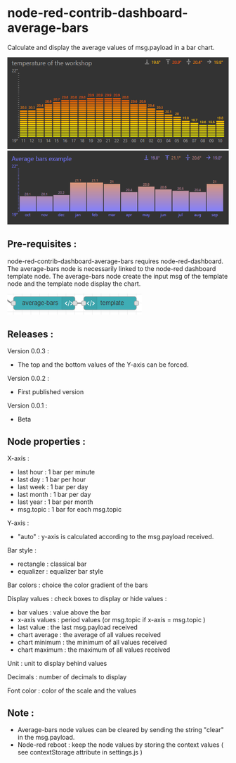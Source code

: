 # node-red-contrib-dashboard-average-bars
Calculate and display the average values of msg.payload in a bar chart.

<img src="https://github.com/nazcasun/node-red-contrib-dashboard-average-bars/blob/master/examples/average-bars2.PNG"/>

<img src="https://github.com/nazcasun/node-red-contrib-dashboard-average-bars/blob/master/examples/average-bars3.PNG"/>


## Pre-requisites :
node-red-contrib-dashboard-average-bars requires node-red-dashboard.
The average-bars node is necessarily linked to the node-red dashboard template node. The average-bars node create the input msg of the template node and the template node display the chart.

<img src="https://github.com/nazcasun/node-red-contrib-dashboard-average-bars/blob/master/examples/average-bars1.PNG"/>

## Releases :
Version 0.0.3 : 
- The top and the bottom values of the Y-axis can be forced.

Version 0.0.2 :
- First published version

Version 0.0.1 :
- Beta

## Node properties :
X-axis :
- last hour : 1 bar per minute
- last day : 1 bar per hour
- last week : 1 bar per day
- last month : 1 bar per day
- last year : 1 bar per month
- msg.topic : 1 bar for each msg.topic
  
Y-axis : 
- "auto" : y-axis is calculated according to the msg.payload received.

Bar style :
- rectangle : classical bar
- equalizer : equalizer bar style

Bar colors : choice the color gradient of the bars

Display values : check boxes to display or hide values :
- bar values : value above the bar
- x-axis values : period values (or msg.topic if x-axis = msg.topic )
- last value : the last msg.payload received
- chart average : the average of all values received
- chart minimum : the minimum of all values received
- chart maximum : the maximum of all values received

Unit : unit to display behind values

Decimals : number of decimals to display

Font color : color of the scale and the values

## Note :
- Average-bars node values can be cleared by sending the string "clear" in the msg.payload. 
- Node-red reboot : keep the node values by storing the context values ( see contextStorage attribute in settings.js )
